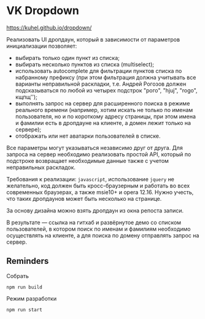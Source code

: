 

VK Dropdown
========================================

https://kuhel.github.io/dropdown/

Реализовать UI дропдаун, который в зависимости от параметров инициализации позволяет:
- выбирать только один пункт из списка;
- выбирать несколько пунктов из списка (multiselect);
- использовать autocomplete для фильтрации пунктов списка по набранному префиксу (при этом фильтрация должна учитывать все варианты неправильной раскладки, т.е. Андрей Рогозов должен подсказываться по любой из четырех подстрок "рого", "hjuj", "rogo", кщпщ'');
- выполнять запрос на сервер для расширенного поиска в режиме реального времени (например, хотим искать не только по именам пользователя, но и по короткому адресу страницы, при этом имена и фамилии есть в дропдауне на клиенте, а домен лежит только на сервере);
- отображать или нет аватарки пользователей в списке.

Все параметры могут указываться независимо друг от друга.
Для запроса на сервер необходимо реализовать простой API, который по подстроке возвращает необходимые данные также с учетом неправильных раскладок.

Требования к реализации: `javascript`, использование `jquery` не желательно, код должен быть кросс-браузерным и работать во всех современных браузерах, а также msie10+ и opera 12.16.
Нужно учесть, что таких дропдаунов может быть несколько на странице.

За основу дизайна можно взять дропдаун из окна репоста записи.

В результате — ссылка на гитхаб и развёрнутое демо со списком пользователей, в котором поиск по именам и фамилиям необходимо осуществлять на клиенте, а для поиска по домену отправлять запрос на сервер.

## Reminders

Собрать

`npm run build`

Режим разработки

`npm run start`

